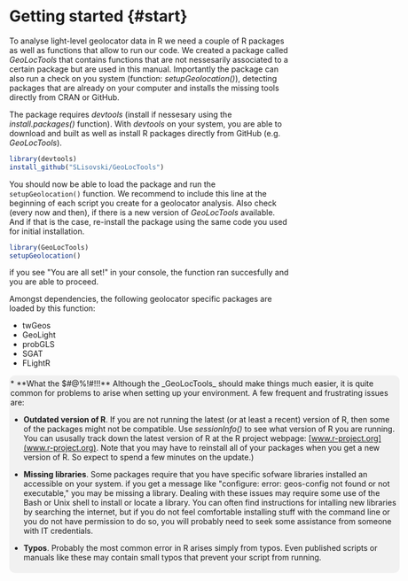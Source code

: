 


# Getting started {#start}

To analyse light-level geolocator data in R we need a couple of R packages as well as functions that allow to run our code. We created a package called _GeoLocTools_ that contains functions that are not nessesarily associated to a certain package but are used in this manual. Importantly the package can also run a check on you system (function: _setupGeolocation()_), detecting packages that are already on your computer and installs the missing tools directly from CRAN or GitHub.

The package requires _devtools_ (install if nessesary using the _install.packages()_ function). With _devtools_ on your system, you are able to download and built as well as install R packages directly from GitHub (e.g. _GeoLocTools_).


```r
library(devtools)
install_github("SLisovski/GeoLocTools")
```

You should now be able to load the package and run the `setupGeolocation()` function. We recommend to include this line at the beginning of each script you create for a geolocator analysis. Also check (every now and then), if there is a new version of _GeoLocTools_ available. And if that is the case, re-install the package using the same code you used for initial installation.


```r
library(GeoLocTools)
setupGeolocation()
```

if you see "You are all set!" in your console, the function ran succesfully and you are able to proceed.

Amongst dependencies, the following geolocator specific packages are loaded by this function:

- twGeos
- GeoLight
- probGLS
- SGAT
- FLightR


<div style="background-color:rgba(0, 0, 0, 0.0470588); border-radius: 10px; text-align:left; vertical-align: middle; padding:6px 2; width: 700px; margin: auto:">
* **What the $#@%!#!!!**
Although the _GeoLocTools_ should make things much easier, it is quite common for problems to arise when setting up your environment. A few frequent and frustrating issues are:
 
* **Outdated version of R**. If you are not running the latest (or at least a recent) version of R, then some of the packages might not be compatible. Use _sessionInfo()_ to see what version of R you are running. You can ususally track down the latest version of R at the R project webpage: [www.r-project.org](www.r-project.org). Note that you may have to reinstall all of your packages when you get a new version of R. So expect to spend a few minutes on the update.)
    
* **Missing libraries**. Some packages require that you have specific sofware libraries installed an accessible on your system. if you get a message like "configure: error: geos-config not found or not executable," you may be missing a library. Dealing with these issues may require some use of the Bash or Unix shell to install or locate a library. You can often find instructions for intalling new libraries by searching the internet, but if you do not feel comfortable installing stuff with the command line or you do not have permission to do so, you will probably need to seek some assistance from someone with IT credentials.
 
* **Typos**. Probably the most common error in R arises simply from typos. Even published scripts or manuals like these may contain small typos that prevent your script from running. 
</div>
